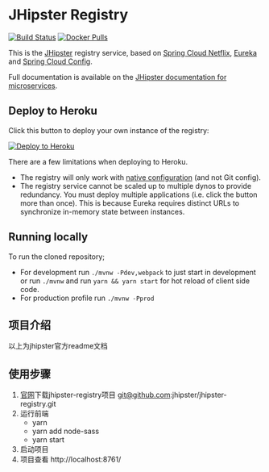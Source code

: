 # JHipster Registry

[![Build Status][travis-image]][travis-url]  [![Docker Pulls](https://img.shields.io/docker/pulls/jhipster/jhipster-registry.svg)](https://hub.docker.com/r/jhipster/jhipster-registry/)

This is the [JHipster](http://jhipster.github.io/) registry service, based on [Spring Cloud Netflix](http://cloud.spring.io/spring-cloud-netflix/), [Eureka](https://github.com/Netflix/eureka) and [Spring Cloud Config](http://cloud.spring.io/spring-cloud-config/).

Full documentation is available on the [JHipster documentation for microservices](http://jhipster.github.io/microservices-architecture).

## Deploy to Heroku

Click this button to deploy your own instance of the registry:

[![Deploy to Heroku](https://www.herokucdn.com/deploy/button.png)](https://heroku.com/deploy)

There are a few limitations when deploying to Heroku.

* The registry will only work with [native configuration](http://jhipster.github.io/microservices-architecture/#application-configuration-with-the-jhipster-registry) (and not Git config).
* The registry service cannot be scaled up to multiple dynos to provide redundancy. You must deploy multiple applications (i.e. click the button more than once). This is because Eureka requires distinct URLs to synchronize in-memory state between instances.

## Running locally

To run the cloned repository;
* For development run `./mvnw -Pdev,webpack` to just start in development or run `./mvnw` and run `yarn && yarn start` for hot reload of client side code.
* For production profile run `./mvnw -Pprod`

## 项目介绍
以上为jhipster官方readme文档
## 使用步骤
1. [官网][jhipster官网]下载jhipster-registry项目 git@github.com:jhipster/jhipster-registry.git
2. 运行前端
    - yarn 
    - yarn add node-sass
    - yarn start
3. 启动项目
4. 项目查看
http://localhost:8761/



[travis-image]: https://travis-ci.org/jhipster/jhipster-registry.svg?branch=master
[travis-url]: https://travis-ci.org/jhipster/jhipster-registry
[jhipster官网]: https://github.com/jhipster/jhipster-registry
